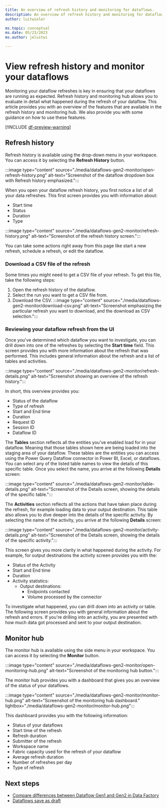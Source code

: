 ```yaml
---
title: An overview of refresh history and monitoring for dataflows.
description: An overview of refresh history and monitoring for dataflows features.
author: luitwieler

ms.topic: conceptual
ms.date: 05/23/2023
ms.author: jeluitwi

---
```


# View refresh history and monitor your dataflows

Monitoring your dataflow refreshes is key in ensuring that your dataflows are running as expected. Refresh history and monitoring hub allows you to evaluate in detail what happened during the refresh of your dataflow. This article provides you with an overview of the features that are available in the refresh history and monitoring hub. We also provide you with some guidance on how to use these features.

[!INCLUDE [df-preview-warning](includes/data-factory-preview-warning.md)]

## Refresh history

Refresh history is available using the drop-down menu in your workspace. You can access it by selecting the **Refresh History** button.

:::image type="content" source="./media/dataflows-gen2-monitor/open-refresh-history.png" alt-text="Screenshot of the dataflow dropdown box with Refresh history emphasized.":::

When you open your dataflow refresh history, you first notice a list of all your data refreshes. This first screen provides you with information about:

- Start time
- Status
- Duration
- Type

:::image type="content" source="./media/dataflows-gen2-monitor/refresh-history.png" alt-text="Screenshot of the refresh history screen.":::

You can take some actions right away from this page like start a new refresh, schedule a refresh, or edit the dataflow.

### Download a CSV file of the refresh

Some times you might need to get a CSV file of your refresh. To get this file, take the following steps:

1. Open the refresh history of the dataflow.
1. Select the run you want to get a CSV file from.
1. Download the CSV.
   :::image type="content" source="./media/dataflows-gen2-monitor/download-csv.png" alt-text="Screenshot emphasizing the particular refresh you want to download, and the download as CSV selection.":::

### Reviewing your dataflow refresh from the UI

Once you've determined which dataflow you want to investigate, you can drill down into one of the refreshes by selecting the **Start time** field. This screen provides you with more information about the refresh that was performed. This includes general information about the refresh and a list of tables and activities.

:::image type="content" source="./media/dataflows-gen2-monitor/refresh-details.png" alt-text="Screenshot showing an overview of the refresh history.":::

In short, this overview provides you:

- Status of the dataflow
- Type of refresh
- Start and End time
- Duration
- Request ID
- Session ID
- Dataflow ID

The **Tables** section reflects all the entities you've enabled load for in your dataflow. Meaning that those tables shown here are being loaded into the staging area of your dataflow. These tables are the entities you can access using the Power Query Dataflow connector in Power BI, Excel, or dataflows. You can select any of the listed table names to view the details of this specific table. Once you select the name, you arrive at the following **Details** screen:

:::image type="content" source="./media/dataflows-gen2-monitor/table-details.png" alt-text="Screenshot of the Details screen, showing the details of the specific table.":::

The **Activities** section reflects all the actions that have taken place during the refresh, for example loading data to your output destination. This table also allows you to dive deeper into the details of the specific activity. By selecting the name of the activity, you arrive at the following **Details** screen:

:::image type="content" source="./media/dataflows-gen2-monitor/activity-details.png" alt-text="Screenshot of the Details screen, showing the details of the specific activity.":::

This screen gives you more clarity in what happened during the activity. For example, for output destinations the activity screen provides you with the:

- Status of the Activity
- Start and End time
- Duration
- Activity statistics:
  - Output destinations:
    - Endpoints contacted
    - Volume processed by the connector

To investigate what happened, you can drill down into an activity or table. The following screen provides you with general information about the refresh and errors. If you're drilling into an activity, you are presented with how much data got processed and sent to your output destination.

## Monitor hub

The monitor hub is available using the side menu in your workspace. You can access it by selecting the **Monitor** button.

:::image type="content" source="./media/dataflows-gen2-monitor/open-monitoring-hub.png" alt-text="Screenshot of the monitoring hub button.":::

The monitor hub provides you with a dashboard that gives you an overview of the status of your dataflows.

:::image type="content" source="./media/dataflows-gen2-monitor/monitor-hub.png" alt-text="Screenshot of the monitoring hub dashboard." lightbox="./media/dataflows-gen2-monitor/monitor-hub.png":::

This dashboard provides you with the following information:

- Status of your dataflows
- Start time of the refresh
- Refresh duration
- Submitter of the refresh
- Workspace name
- Fabric capacity used for the refresh of your dataflow
- Average refresh duration
- Number of refreshes per day
- Type of refresh

## Next steps

- [Compare differences between Dataflow Gen1 and Gen2 in Data Factory](dataflows-gen2-overview.md)
- [Dataflows save as draft](dataflows-gen2-save-draft.md)
